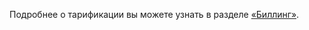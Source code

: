 Подробнее о тарификации вы можете узнать в разделе [«Биллинг»](/ru/additionals/billing/start/about).
